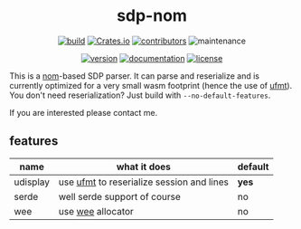 <div align="center">

# sdp-nom

[![build](https://img.shields.io/github/workflow/status/hoodie/sdp-nom/Continuous%20Integration)](https://github.com/hoodie/sdp-nom/actions?query=workflow%3A"Continuous+Integration")
[![Crates.io](https://img.shields.io/crates/d/sdp-nom)](https://crates.io/crates/sdp-nom)
[![contributors](https://img.shields.io/github/contributors/hoodie/sdp-nom)](https://github.com/hoodie/sdp-nom/graphs/contributors)
![maintenance](https://img.shields.io/maintenance/yes/2022)

[![version](https://img.shields.io/crates/v/sdp-nom)](https://crates.io/crates/sdp-nom/)
[![documentation](https://img.shields.io/badge/docs-latest-blue.svg)](https://docs.rs/sdp-nom/)
[![license](https://img.shields.io/crates/l/sdp-nom.svg?style=flat)](https://crates.io/crates/sdp-nom/)

</div>

This is a [nom][]-based SDP parser.
It can parse and reserialize and is currently optimized for a very small wasm footprint (hence the use of [ufmt][]).
You don't need reserialization? Just build with `--no-default-features`.


If you are interested please contact me.

## features

| name     | what it does                                  | default |
| -------- | --------------------------------------------- | ------- |
| udisplay | use [ufmt][] to reserialize session and lines | **yes** |
| serde    | well serde support of course                  | no      |
| wee      | use [wee][] allocator                         | no      |

[nom]: https://docs.rs/nom
[ufmt]: https://docs.rs/ufmt
[wee]: https://docs.rs/wee_alloc
